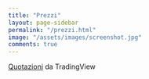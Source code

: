 ```yaml
---
title: "Prezzi"
layout: page-sidebar
permalink: "/prezzi.html"
image: "/assets/images/screenshot.jpg"
comments: true
---
```


<!-- TradingView Widget BEGIN -->
<div class="tradingview-widget-container">
    <div class="tradingview-widget-container__widget"></div>
    <div class="tradingview-widget-copyright"><a href="https://it.tradingview.com" rel="noopener" target="_blank"><span class="blue-text">Quotazioni</span></a> da TradingView</div>
    <script type="text/javascript" src="https://s3.tradingview.com/external-embedding/embed-widget-tickers.js" async>
    {
    "symbols": [
      {
        "description": "Bitcoin",
        "proName": "BINANCE:BTCEUR"
      },
      {
        "description": "Ethereum",
        "proName": "BINANCE:ETHEUR"
      },
      {
        "description": "Binance Coin",
        "proName": "BINANCE:BNBEUR"
      },
      {
        "description": "Tether",
        "proName": "KRAKEN:USDTEUR"
      },
      {
        "description": "Polkadot",
        "proName": "BINANCE:DOTEUR"
      },
      {
        "description": "Cardano",
        "proName": "BINANCE:ADAEUR"
      },
      {
        "description": "Ripple",
        "proName": "BINANCE:XRPEUR"
      },
      {
        "description": "Litecoin",
        "proName": "BINANCE:LTCEUR"
      },
      {
        "description": "Chainlink",
        "proName": "BINANCE:LINKEUR"
      },
      {
        "description": "Bitcoin Cash",
        "proName": "BINANCE:BCHEUR"
      },
      {
        "description": "Stellar",
        "proName": "BINANCE:XLMEUR"
      },
      {
        "description": "USD Coin",
        "proName": "KRAKEN:USDCEUR"
      },
      {
        "description": "DOGE",
        "proName": "BINANCE:DOGEEUR"
      }
    ],
    "colorTheme": "light",
    "isTransparent": false,
    "showSymbolLogo": true,
    "locale": "it"
  }
    </script>
  </div>
  <!-- TradingView Widget END -->